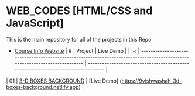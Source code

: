 # WEB_CODES  [HTML/CSS and JavaScript]

This is the main repository for all of the projects in this Repo

-   [Course Info Website](https://50projects50days.com) 
|  #  | Project                                                                                                                     | Live Demo                                                                         |
| :-: | --------------------------------------------------------------------------------------------------------------------------- | --------------------------------------------------------------------------------- |

| 01  | [3-D BOXES BACKGROUND](https://github.com/9vishwashah/WEB_CODES/edit/main/EXPANDING_CARDS)                                  | [Live Demo]
(https://9vishwashah-3d-boxes-background.netlify.app)               |

